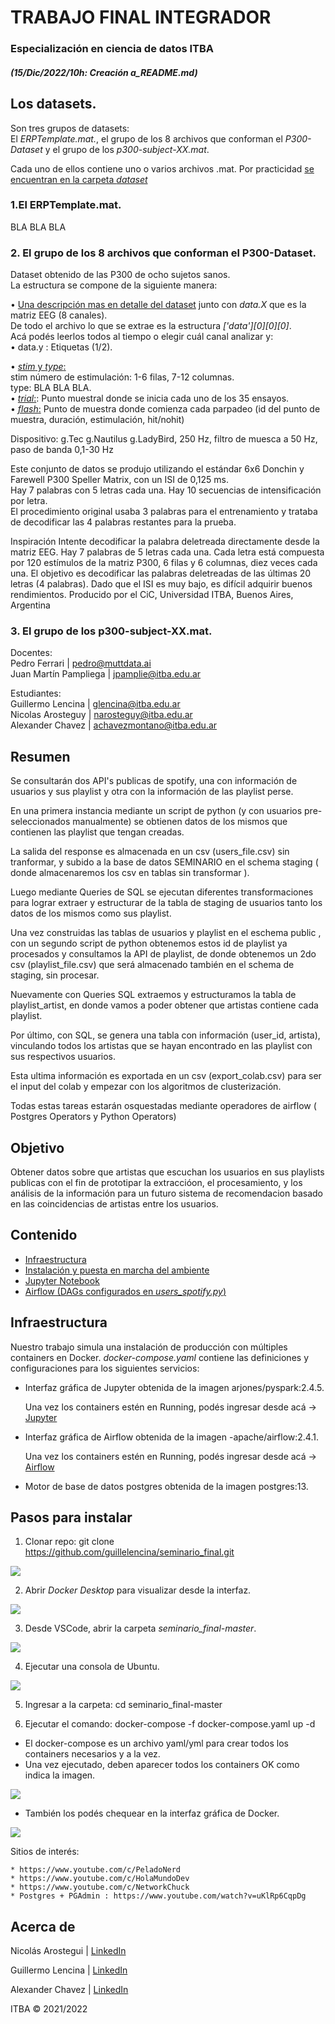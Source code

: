 
# TRABAJO FINAL INTEGRADOR
### Especialización en ciencia de datos ITBA  
  
  
  
##### *(15/Dic/2022/10h: Creación a_README.md)*  
  
  
  
## Los datasets.  
Son tres grupos de datasets:  
    El *ERPTemplate.mat.*, el grupo de los 8 archivos que conforman el *P300-Dataset* y el grupo de los *p300-subject-XX.mat*.  
  
Cada uno de ellos contiene uno o varios archivos .mat. Por practicidad [se encuentran en la carpeta *dataset*](dataset/)  
  
### 1.El ERPTemplate.mat.
BLA BLA BLA    
  
  
  
### 2. El grupo de los 8 archivos que conforman el P300-Dataset.  
Dataset obtenido de las P300 de ocho sujetos sanos.  
La estructura se compone de la siguiente manera:  
  
• [Una descripción mas en detalle del dataset](a_analisis_P300S4.ipynb) junto con *data.X* que es la matriz EEG (8 canales).  
De todo el archivo lo que se extrae es la estructura *['data'][0][0][0]*.  
Acá podés leerlos todos al tiempo o elegir cuál canal analizar y:  
• data.y : Etiquetas (1/2).  
  
• [*stim* y *type*:](a_analisis_stim&type.ipynb)  
stim número de estimulación: 1-6 filas, 7-12 columnas.  
type: BLA BLA BLA.  
• [*trial*:](a_analisis_trial.ipynb): Punto muestral donde se inicia cada uno de los 35 ensayos.  
• [*flash*:](a_analisis_flash.ipynb) Punto de muestra donde comienza cada parpadeo (id del punto de muestra, duración, estimulación, hit/nohit)  

Dispositivo: g.Tec g.Nautilus g.LadyBird, 250 Hz, filtro de muesca a 50 Hz, paso de banda 0,1-30 Hz
  
Este conjunto de datos se produjo utilizando el estándar 6x6 Donchin y Farewell P300 Speller Matrix, con un ISI de 0,125 ms.  
Hay 7 palabras con 5 letras cada una. Hay 10 secuencias de intensificación por letra.  
El procedimiento original usaba 3 palabras para el entrenamiento y trataba de decodificar las 4 palabras restantes para la prueba.    
  





Inspiración
Intente decodificar la palabra deletreada directamente desde la matriz EEG. Hay 7 palabras de 5 letras cada una. Cada letra está compuesta por 120 estímulos de la matriz P300, 6 filas y 6 columnas, diez veces cada una. El objetivo es decodificar las palabras deletreadas de las últimas 20 letras (4 palabras). Dado que el ISI es muy bajo, es difícil adquirir buenos rendimientos.
Producido por el CiC, Universidad ITBA, Buenos Aires, Argentina

  
  
### 3. El grupo de los p300-subject-XX.mat.  
  
  
  
  







Docentes:   
Pedro Ferrari | pedro@muttdata.ai  
Juan Martín Pampliega | jpamplie@itba.edu.ar  

Estudiantes:      
Guillermo Lencina | glencina@itba.edu.ar    
Nicolas Arosteguy | narosteguy@itba.edu.ar    
Alexander Chavez | achavezmontano@itba.edu.ar   
  
  
## Resumen

Se consultarán dos API's publicas de spotify, una con información de usuarios y sus playlist y otra con la información de las playlist perse.  
  
En una primera instancia mediante un script de python (y con usuarios pre-seleccionados manualmente) se obtienen datos de los mismos que contienen las playlist que tengan creadas.  
  
La salida del  response es almacenada en un csv (users_file.csv) sin tranformar, y subido a la base de datos SEMINARIO en el schema staging ( donde almacenaremos los csv en tablas sin transformar ).  
  
Luego mediante Queries de SQL se ejecutan diferentes transformaciones para lograr extraer y estructurar de la tabla de staging de usuarios tanto los datos de los mismos como sus playlist.  
  
Una vez construidas las tablas de usuarios y playlist en el eschema public , con un segundo script de python obtenemos estos id de playlist ya procesados y consultamos la API de playlist, de donde obtenemos un 2do csv (playlist_file.csv) que será almacenado también en el schema de staging, sin procesar.  
  
Nuevamente con Queries SQL extraemos y estructuramos la tabla de playlist_artist, en donde vamos a poder obtener que artistas contiene cada playlist.  
  
Por último, con SQL, se genera una tabla con información (user_id, artista), vinculando todos los artistas que se hayan encontrado en las playlist con sus respectivos usuarios.  
  
Esta ultima información es exportada en un csv (export_colab.csv) para ser el input del colab y empezar con los algoritmos de clusterización.  
  
Todas estas tareas estarán osquestadas mediante operadores de airflow ( Postgres Operators y Python Operators)  
  
  
## Objetivo    
  
Obtener datos sobre que artistas que escuchan los usuarios en sus playlists publicas con el fin de prototipar la extraccióon, el procesamiento, y los análisis de la información para un futuro sistema de recomendacion basado en las coincidencias de artistas entre los usuarios.


## Contenido

* [Infraestructura](#Infraestructura)
* [Instalación y puesta en marcha del ambiente](#Pasos-para-instalar)
* [Jupyter Notebook](jupyter/notebook/README.md)
* [Airflow (DAGs configurados en _users_spotify.py_)](dags/README.md)
  
    
## Infraestructura  
  
Nuestro trabajo simula una instalación de producción con múltiples containers en Docker.
_docker-compose.yaml_ contiene las definiciones y configuraciones para los siguientes servicios:

* Interfaz gráfica de Jupyter obtenida de la imagen arjones/pyspark:2.4.5. 

    Una vez los containers estén en Running, podés ingresar desde acá -> [Jupyter](http://localhost:8888)

* Interfaz gráfica de Airflow obtenida de la imagen -apache/airflow:2.4.1. 

    Una vez los containers estén en Running, podés ingresar desde acá -> [Airflow](http://localhost:8080)

* Motor de base de datos postgres obtenida de la imagen postgres:13. 


## Pasos para instalar

1. Clonar repo: git clone https://github.com/guillelencina/seminario_final.git

![](./images/git_clone.jpg)


2. Abrir _Docker Desktop_ para visualizar desde la interfaz.

![](./images/docker_desktop_ini.jpg)


3. Desde VSCode, abrir la carpeta _seminario_final-master_.

![](./images/folder_seminario_final.jpg)


4. Ejecutar una consola de Ubuntu.

![](./images/ubuntu_console.jpg)


5. Ingresar a la carpeta: cd seminario_final-master

6. Ejecutar el comando: docker-compose -f docker-compose.yaml up -d

* El docker-compose es un archivo yaml/yml para crear todos los containers necesarios y a la vez.
* Una vez ejecutado, deben aparecer todos los containers OK como indica la imagen.

![](./images/containers_done.jpg)

* También los podés chequear en la interfaz gráfica de Docker.

![](./images/containers_running.jpg)


Sitios de interés: 

    * https://www.youtube.com/c/PeladoNerd  
    * https://www.youtube.com/c/HolaMundoDev  
    * https://www.youtube.com/c/NetworkChuck
    * Postgres + PGAdmin : https://www.youtube.com/watch?v=uKlRp6CqpDg  


## Acerca de

Nicolás Arostegui | [LinkedIn](https://www.linkedin.com/in/nicol%C3%A1s-arosteguy-a564a97a/) 

Guillermo Lencina | [LinkedIn](https://www.linkedin.com/in/guillermolencina/) 

Alexander Chavez | [LinkedIn](https://www.linkedin.com/in/alexchavez1980/) 

ITBA &copy; 2021/2022 
